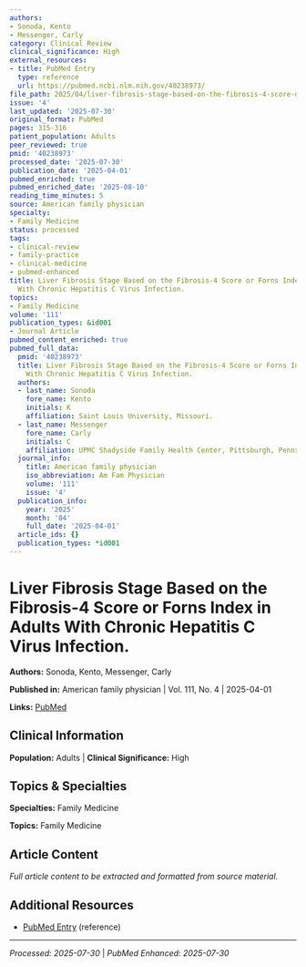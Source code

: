 ```yaml
---
authors:
- Sonoda, Kento
- Messenger, Carly
category: Clinical Review
clinical_significance: High
external_resources:
- title: PubMed Entry
  type: reference
  url: https://pubmed.ncbi.nlm.nih.gov/40238973/
file_path: 2025/04/liver-fibrosis-stage-based-on-the-fibrosis-4-score-or-forns.md
issue: '4'
last_updated: '2025-07-30'
original_format: PubMed
pages: 315-316
patient_population: Adults
peer_reviewed: true
pmid: '40238973'
processed_date: '2025-07-30'
publication_date: '2025-04-01'
pubmed_enriched: true
pubmed_enriched_date: '2025-08-10'
reading_time_minutes: 5
source: American family physician
specialty:
- Family Medicine
status: processed
tags:
- clinical-review
- family-practice
- clinical-medicine
- pubmed-enhanced
title: Liver Fibrosis Stage Based on the Fibrosis-4 Score or Forns Index in Adults
  With Chronic Hepatitis C Virus Infection.
topics:
- Family Medicine
volume: '111'
publication_types: &id001
- Journal Article
pubmed_content_enriched: true
pubmed_full_data:
  pmid: '40238973'
  title: Liver Fibrosis Stage Based on the Fibrosis-4 Score or Forns Index in Adults
    With Chronic Hepatitis C Virus Infection.
  authors:
  - last_name: Sonoda
    fore_name: Kento
    initials: K
    affiliation: Saint Louis University, Missouri.
  - last_name: Messenger
    fore_name: Carly
    initials: C
    affiliation: UPMC Shadyside Family Health Center, Pittsburgh, Pennsylvania.
  journal_info:
    title: American family physician
    iso_abbreviation: Am Fam Physician
    volume: '111'
    issue: '4'
  publication_info:
    year: '2025'
    month: '04'
    full_date: '2025-04-01'
  article_ids: {}
  publication_types: *id001
---
```


# Liver Fibrosis Stage Based on the Fibrosis-4 Score or Forns Index in Adults With Chronic Hepatitis C Virus Infection.

**Authors:** Sonoda, Kento, Messenger, Carly

**Published in:** American family physician | Vol. 111, No. 4 | 2025-04-01

**Links:** [PubMed](https://pubmed.ncbi.nlm.nih.gov/40238973/)

## Clinical Information

**Population:** Adults | **Clinical Significance:** High

## Topics & Specialties

**Specialties:** Family Medicine

**Topics:** Family Medicine

## Article Content

*Full article content to be extracted and formatted from source material.*

## Additional Resources

- [PubMed Entry](https://pubmed.ncbi.nlm.nih.gov/40238973/) (reference)

---

*Processed: 2025-07-30* | *PubMed Enhanced: 2025-07-30*

